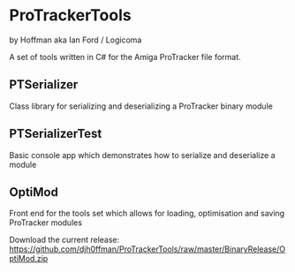 # ProTrackerTools
by Hoffman aka Ian Ford / Logicoma

A set of tools written in C# for the Amiga ProTracker file format.

## PTSerializer
Class library for serializing and deserializing a ProTracker binary module

## PTSerializerTest
Basic console app which demonstrates how to serialize and deserialize a module

## OptiMod
Front end for the tools set which allows for loading, optimisation and saving ProTracker modules

Download the current release: https://github.com/djh0ffman/ProTrackerTools/raw/master/BinaryRelease/OptiMod.zip

